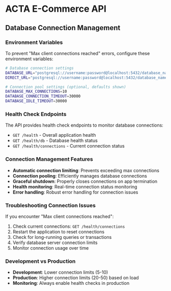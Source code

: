 # ACTA E-Commerce API

## Database Connection Management

### Environment Variables

To prevent "Max client connections reached" errors, configure these environment variables:

```bash
# Database connection settings
DATABASE_URL="postgresql://username:password@localhost:5432/database_name"
DIRECT_URL="postgresql://username:password@localhost:5432/database_name"

# Connection pool settings (optional, defaults shown)
DATABASE_MAX_CONNECTIONS=10
DATABASE_CONNECTION_TIMEOUT=30000
DATABASE_IDLE_TIMEOUT=30000
```

### Health Check Endpoints

The API provides health check endpoints to monitor database connections:

- `GET /health` - Overall application health
- `GET /health/db` - Database health status
- `GET /health/connections` - Current connection status

### Connection Management Features

- **Automatic connection limiting**: Prevents exceeding max connections
- **Connection pooling**: Efficiently manages database connections
- **Graceful shutdown**: Properly closes connections on app termination
- **Health monitoring**: Real-time connection status monitoring
- **Error handling**: Robust error handling for connection issues

### Troubleshooting Connection Issues

If you encounter "Max client connections reached":

1. Check current connections: `GET /health/connections`
2. Restart the application to reset connections
3. Check for long-running queries or transactions
4. Verify database server connection limits
5. Monitor connection usage over time

### Development vs Production

- **Development**: Lower connection limits (5-10)
- **Production**: Higher connection limits (20-50) based on load
- **Monitoring**: Always enable health checks in production
